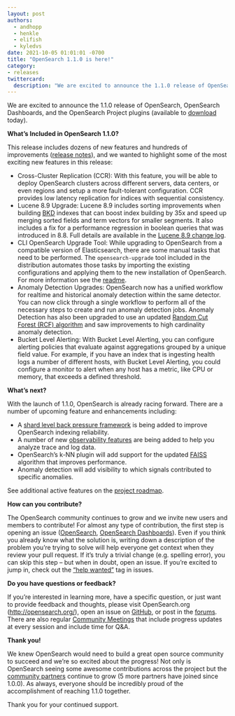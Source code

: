 ```yaml
---
layout: post
authors: 
  - andhopp
  - henkle
  - elifish
  - kyledvs
date: 2021-10-05 01:01:01 -0700
title: "OpenSearch 1.1.0 is here!"
category:
- releases
twittercard:
  description: "We are excited to announce the 1.1.0 release of OpenSearch, OpenSearch Dashboards, and the OpenSearch Project plugins"
---
```


We are excited to announce the 1.1.0 release of OpenSearch, OpenSearch Dashboards, and the OpenSearch Project plugins (available to [download](https://opensearch.org/versions/opensearch-1-1-0.html) today). 

**What’s Included in OpenSearch 1.1.0?**

This release includes dozens of new features and hundreds of improvements ([release notes](https://github.com/opensearch-project/opensearch-build/blob/main/release-notes/opensearch-release-notes-1.1.0.md)), and we wanted to highlight some of the most exciting new features in this release:

* Cross-Cluster Replication (CCR): With this feature, you will be able to deploy OpenSearch clusters across different servers, data centers, or even regions and setup a more fault-tolerant configuration. CCR provides low latency replication for indices with sequential consistency. 
* Lucene 8.9 Upgrade: Lucene 8.9 includes sorting improvements when building [BKD](https://lucene.apache.org/core/8_2_0/core/org/apache/lucene/util/bkd/package-summary.html#package.description) indexes that can boost index building by 35x and speed up merging sorted fields and term vectors for smaller segments. It also includes a fix for a performance regression in boolean queries that was introduced in 8.8. Full details are available in the [Lucene 8.9 change log](https://lucene.apache.org/core/8_9_0/changes/Changes.html). 
* CLI OpenSearch Upgrade Tool: While upgrading to OpenSearch from a compatible version of Elasticsearch, there are some manual tasks that need to be performed. The `opensearch-upgrade` tool included in the distribution automates those tasks by importing the existing configurations and applying them to the new installation of OpenSearch. For more information see the [readme](https://github.com/opensearch-project/opensearch-cli/blob/main/README.md). 
* Anomaly Detection Upgrades: OpenSearch now has a unified workflow for realtime and historical anomaly detection within the same detector. You can now click through a single workflow to perform all of the necessary steps to create and run anomaly detection jobs. Anomaly Detection has also been upgraded to use an updated [Random Cut Forest (RCF) algorithm](https://opensearch.org/blog/feature/2021/08/streaming-analytics/) and saw improvements to high cardinality anomaly detection. 
* Bucket Level Alerting: With Bucket Level Alerting, you can configure alerting policies that evaluate against aggregations grouped by a unique field value. For example, if you have an index that is ingesting health logs a number of different hosts, with Bucket Level Alerting, you could configure a monitor to alert when any host has a metric, like CPU or memory, that exceeds a defined threshold. 

**What’s next?**

With the launch of 1.1.0, OpenSearch is already racing forward. There are a number of upcoming feature and enhancements including:

* A [shard level back pressure framework](https://github.com/opensearch-project/OpenSearch/issues/478) is being added to improve OpenSearch indexing reliability.
* A number of new [observability features](https://github.com/opensearch-project/trace-analytics/issues/63) are being added to help you analyze trace and log data. 
* OpenSearch’s k-NN plugin will add support for the updated [FAISS](https://github.com/facebookresearch/faiss) algorithm that improves performance.
* Anomaly detection will add visibility to which signals contributed to specific anomalies. 

See additional active features on the [project roadmap](https://github.com/orgs/opensearch-project/projects/1).

**How can you contribute?**

The OpenSearch community continues to grow and we invite new users and members to contribute! For almost any type of contribution, the first step is opening an issue ([OpenSearch](https://github.com/opensearch-project/OpenSearch/issues), [OpenSearch Dashboards](https://github.com/opensearch-project/OpenSearch-Dashboards/issues)). Even if you think you already know what the solution is, writing down a description of the problem you’re trying to solve will help everyone get context when they review your pull request. If it’s truly a trivial change (e.g. spelling error), you can skip this step – but when in doubt, open an issue. If you’re excited to jump in, check out the [“help wanted”](https://github.com/opensearch-project/OpenSearch/issues?q=is%3Aissue+is%3Aopen+label%3A%22help+wanted%22) tag in issues.

**Do you have questions or feedback?**

If you’re interested in learning more, have a specific question, or just want to provide feedback and thoughts, please visit OpenSearch.org (http://opensearch.org/), open an issue on [GitHub](https://github.com/opensearch-project/OpenSearch/issues), or post in the [forums](https://discuss.opendistrocommunity.dev/). There are also regular [Community Meetings](https://opensearch.org/events/) that include progress updates at every session and include time for Q&A.

**Thank you!** 

We knew OpenSearch would need to build a great open source community to succeed and we’re so excited about the progress! Not only is OpenSearch seeing some awesome contributions across the project but the [community partners](https://opensearch.org/partners/) continue to grow (5 more partners have joined since 1.0.0). As always, everyone should be incredibly proud of the accomplishment of reaching 1.1.0 together. 

Thank you for your continued support.
